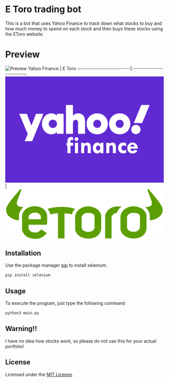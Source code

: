 # E Toro trading bot
This is a bot that uses Yahoo Finance to track down what stocks to buy and how much money to spend on each stock and then buys these stocks using the EToro website.

# Preview
![Preview](https://raw.githubusercontent.com/Gsak3l/etoro-trading-bot/master/media/preview.gif)
Yahoo Finance             |  E Toro
:-------------------------:|:-------------------------:
![Yahoo Finance](https://raw.githubusercontent.com/Gsak3l/etoro-trading-bot/master/media/yahoo.jpg)  |  ![E Toro](https://raw.githubusercontent.com/Gsak3l/etoro-trading-bot/master/media/etoro.png)

## Installation

Use the package manager [pip](https://pip.pypa.io/en/stable/) to install selenium.

```bash
pip install selenium
```

## Usage
To execute the program, just type the following command
```python
python3 main.py
```

## Warning!!
I have no idea how stocks work, so please do not use this for your actual portfolio!

## License
Licensed under the [MIT License](LICENSE).